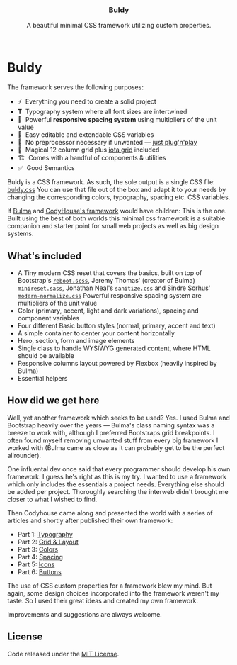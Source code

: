 <p align="center">
  <h3 align="center">Buldy</h3>
  <p align="center">A beautiful minimal CSS framework utilizing custom properties.</p>
</p>

<br>

# Buldy

The framework serves the following purposes:

- ⚡️&nbsp; Everything you need to create a solid project
- 𝐓&nbsp; Typography system where all font sizes are intertwined 
- 📐️&nbsp; Powerful **responsive spacing system** using multipliers of the unit value
- 🌈&nbsp; Easy editable and extendable CSS variables
- 🎈&nbsp; No preprocessor necessary if unwanted — [just plug'n'play](https://github.com/jschopplich/buldy/blob/master/dist/buldy.css)
- 📖&nbsp; Magical 12 column grid plus [iota grid](https://github.com/korywakefield/iota) included
- 🏗&nbsp; Comes with a handful of components &amp; utilities
- ✅&nbsp; Good Semantics

Buldy is a CSS framework. As such, the sole output is a single CSS file: [buldy.css](https://github.com/jschopplich/buldy/blob/master/dist/buldy.css)
You can use that file out of the box and adapt it to your needs by changing the corresponding colors, typography, spacing etc. CSS variables.

If [Bulma](https://github.com/jgthms/bulma) and [CodyHouse's framework](https://github.com/CodyHouse/codyhouse-framework) would have children: This is the one. Built using the best of both worlds this minimal css framework is a suitable companion and starter point for small web projects as well as big design systems.

## What's included

- A Tiny modern CSS reset that covers the basics, built on top of Bootstrap's [`reboot.scss`](https://github.com/twbs/bootstrap/blob/master/scss/_reboot.scss), Jeremy Thomas' (creator of Bulma) [`minireset.sass`](https://github.com/jgthms/minireset.css/blob/master/minireset.css), Jonathan Neal's [`sanitize.css`](https://github.com/csstools/sanitize.css/blob/master/sanitize.css) and Sindre Sorhus' [`modern-normalize.css`](https://github.com/sindresorhus/modern-normalize/blob/master/modern-normalize.css)
Powerful responsive spacing system are multipliers of the unit value
- Color (primary, accent, light and dark variations), spacing and component variables
- Four different Basic button styles (normal, primary, accent and text)
- A simple container to center your content horizontally
- Hero, section, form and image elements
- Single class to handle WYSIWYG generated content, where HTML should be available 
- Responsive columns layout powered by Flexbox (heavily inspired by Bulma)
- Essential helpers

## How did we get here

Well, yet another framework which seeks to be used? Yes. I used Bulma and Bootstrap heavily over the years — Bulma's class naming syntax was a breeze to work with, although I preferred Bootstraps grid breakpoints. I often found myself removing unwanted stuff from every big framework I worked with (Bulma came as close as it can probably get to be the perfect allrounder).

One influental dev once said that every programmer should develop his own framework. I guess he's right as this is my try. I wanted to use a framework which only includes the essentials a project needs. Everything else should be added per project. Thoroughly searching the interweb didn't brought me closer to what I wished to find.

Then Codyhouse came along and presented the world with a series of articles and shortly after published their own framework:
- Part 1: [Typography](https://medium.com/codyhouse/create-your-design-system-part-1-typography-7c630d9092bd)
- Part 2: [Grid & Layout](https://medium.com/codyhouse/create-your-design-system-part-2-grid-layout-aa961d59b8d6)
- Part 3: [Colors](https://medium.com/codyhouse/create-your-design-system-part-3-colors-798e4729921f)
- Part 4: [Spacing](https://medium.com/codyhouse/create-your-design-system-part-4-spacing-895c9213e2b9)
- Part 5: [Icons](https://medium.com/codyhouse/create-your-design-system-part-5-icons-594f39cfb1b)
- Part 6: [Buttons](https://medium.com/codyhouse/create-your-design-system-part-6-buttons-58e2eda2173e)

The use of CSS custom properties for a framework blew my mind. But again, some design choices incorporated into the framework weren't my taste. So I used their great ideas and created my own framework.

Improvements and suggestions are always welcome.

## License

Code released under the [MIT License](https://github.com/jschopplich/buldy/blob/master/LICENSE).
